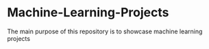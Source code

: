 # Machine-Learning-Projects
The main purpose of this repository is to showcase machine learning projects 
